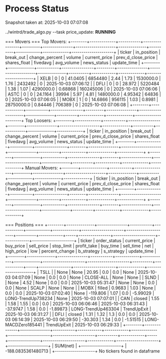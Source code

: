 # Process Status

Snapshot taken at: 2025-10-03 07:07:08

../wintrd/trade_algo.py --task price_update: **RUNNING**

=== Movers ===
Top Movers:
+--------+-------------+-----------+----------------+---------+---------------+--------------------+--------------+----------+------------+-------------+---------------------+
| ticker | in_position | break_out | change_percent |  volume | current_price | prev_d_close_price | shares_float | fivedavg | avg_volume | news_status |     update_time     |
+--------+-------------+-----------+----------------+---------+---------------+--------------------+--------------+----------+------------+-------------+---------------------+
|  XELB  |      0      |     0     |    41.0405     | 6854480 |      2.44     |        1.73        |  1530000.0   |   1.76   |  2432492   |      0      | 2025-10-03 07:06:12 |
|  DFLI  |      0      |     0     |     28.972     | 5220484 |      1.38     |        1.07        |  4290000.0   | 0.68868  | 160245006  |      0      | 2025-10-03 07:06:06 |
|  ASTC  |      0      |     0     |    24.1164     |  39994  |      5.97     |        4.81        |  1480000.0   | 4.95342  |   64836    |      0      | 2025-10-03 07:06:05 |
|  MOBX  |      1      |     0     |    14.6866     |  956115 |      1.03     |       0.8981       |  28750000.0  | 0.84446  |   706389   |      0      | 2025-10-03 07:06:08 |
+--------+-------------+-----------+----------------+---------+---------------+--------------------+--------------+----------+------------+-------------+---------------------+
Top Loosers:
+--------+-------------+-----------+----------------+--------+---------------+--------------------+--------------+----------+------------+-------------+-------------+
| ticker | in_position | break_out | change_percent | volume | current_price | prev_d_close_price | shares_float | fivedavg | avg_volume | news_status | update_time |
+--------+-------------+-----------+----------------+--------+---------------+--------------------+--------------+----------+------------+-------------+-------------+
+--------+-------------+-----------+----------------+--------+---------------+--------------------+--------------+----------+------------+-------------+-------------+
Manual Movers:
+--------+-------------+-----------+----------------+--------+---------------+--------------------+--------------+----------+------------+-------------+-------------+
| ticker | in_position | break_out | change_percent | volume | current_price | prev_d_close_price | shares_float | fivedavg | avg_volume | news_status | update_time |
+--------+-------------+-----------+----------------+--------+---------------+--------------------+--------------+----------+------------+-------------+-------------+
+--------+-------------+-----------+----------------+--------+---------------+--------------------+--------------+----------+------------+-------------+-------------+

=== Positions ===
+--------+--------------+---------------+-----------+------------+------------+-------------+---------------------+---------------------+----------+------------+-----+----------------+---------------------+-------------+---------------------+
| ticker | order_status | current_price | buy_price | sell_price | stop_limit | profit_take |       buy_time      |      sell_time      |   net    | high_price | low | percent_change |      b_strategy     |  s_strategy |     update_time     |
+--------+--------------+---------------+-----------+------------+------------+-------------+---------------------+---------------------+----------+------------+-----+----------------+---------------------+-------------+---------------------+
|  TSLL  |              |      None     |    None   |   20.95    |    0.0     |     0.0     |         None        | 2025-10-03 04:07:09 |   None   |    0.0     | 0.0 |      None      |      CLOSE-ALL      |     None    |         None        |
|  SLND  |              |      None     |    4.52   |    None    |    0.0     |     0.0     | 2025-10-03 05:31:47 |         None        |   None   |    0.0     | 0.0 |      None      |        SCALP        |     None    |         None        |
|  MOBX  |    filled    |     0.9683    |    1.03   |    None    |    0.0     |     0.0     | 2025-10-03 07:02:40 |         None        | -119.806 |    1.07    | 0.0 |    -5.99029    |  LONG-TrendUp738234 |     None    | 2025-10-03 07:07:01 |
|  CAN   |    closed    |      1.55     |    1.58   |    1.55    |    0.0     |     0.0     | 2025-10-03 06:06:46 | 2025-10-03 06:31:43 | -37.9747 |    1.58    | 0.0 |    -1.89873    |  LONG-TrendUp463304 | TrendUpExit | 2025-10-03 06:31:27 |
|  DFLI  |    closed    |      1.31     |    1.32   |    1.3     |    0.0     |     0.0     | 2025-10-03 06:14:39 | 2025-10-03 06:29:50 | -30.303  |    1.34    | 0.0 |    -1.51515    | LONG-MACDZero185441 | TrendUpExit | 2025-10-03 06:29:33 |
+--------+--------------+---------------+-----------+------------+------------+-------------+---------------------+---------------------+----------+------------+-----+----------------+---------------------+-------------+---------------------+
+--------------------+
|      SUM(net)      |
+--------------------+
| -188.0835361480713 |
+--------------------+
No tickers found in dataframe


